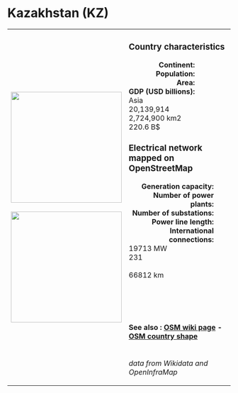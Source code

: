 # Kazakhstan (KZ)

<table width="90%">
<tr>
<td>
<img src="http://commons.wikimedia.org/wiki/Special:FilePath/Flag%20of%20Kazakhstan.svg" width="250">
<br><br>
<img src="http://commons.wikimedia.org/wiki/Special:FilePath/Kazakhstan%20%28orthographic%20projection%29.svg" width="250"></td>
<td>
<h3>Country characteristics</h3>
<div style="display: inline-block;text-align:right;margin-right:30px;font-weight: bold;">
Continent:<br>Population:<br>Area:<br>GDP (USD billions):
</div>
<div style="display: inline-block;">
Asia<br>20,139,914<br>2,724,900 km2<br>220.6 B$
</div>
<h3>Electrical network mapped on OpenStreetMap</h3>
<div style="display: inline-block;text-align:right;margin-right:30px;font-weight: bold;">Generation capacity:<br>
Number of power plants:<br>
Number of substations:<br>
Power line length:<br>
International connections:<br>
</div>
<div style="display: inline-block;">19713 MW<br>
231<br>
<br>
66812 km<br>
<br>
</div>

<br><br><h4>See also :
<a href="https://wiki.openstreetmap.org/wiki/Power_networks/Kazakhstan" target="_blank">OSM wiki page</a> -
<a href="https://openstreetmap.org/relation/214665" target="_blank">OSM country shape</a>
</h4>

<br><i>data from Wikidata and OpenInfraMap</i>
</td>
</tr>
</table>




